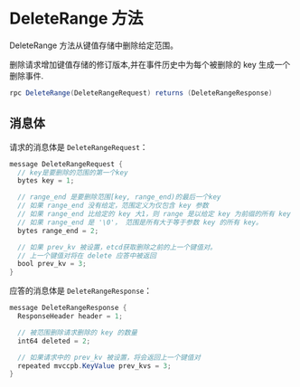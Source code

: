 # DeleteRange 方法

DeleteRange 方法从键值存储中删除给定范围。

删除请求增加键值存储的修订版本,并在事件历史中为每个被删除的 key 生成一个删除事件.

```java
rpc DeleteRange(DeleteRangeRequest) returns (DeleteRangeResponse)
```

## 消息体

请求的消息体是 `DeleteRangeRequest`：

```java
message DeleteRangeRequest {
  // key是要删除的范围的第一个key
  bytes key = 1;

  // range_end 是要删除范围[key, range_end)的最后一个key
  // 如果 range_end 没有给定，范围定义为仅包含 key 参数
  // 如果 range_end 比给定的 key 大1，则 range 是以给定 key 为前缀的所有 key
  // 如果 range_end 是 '\0'， 范围是所有大于等于参数 key 的所有 key。
  bytes range_end = 2;

  // 如果 prev_kv 被设置，etcd获取删除之前的上一个键值对。
  // 上一个键值对将在 delete 应答中被返回
  bool prev_kv = 3;
}
```

应答的消息体是 `DeleteRangeResponse`：

```java
message DeleteRangeResponse {
  ResponseHeader header = 1;

  // 被范围删除请求删除的 key 的数量
  int64 deleted = 2;

  // 如果请求中的 prev_kv 被设置，将会返回上一个键值对
  repeated mvccpb.KeyValue prev_kvs = 3;
}
```